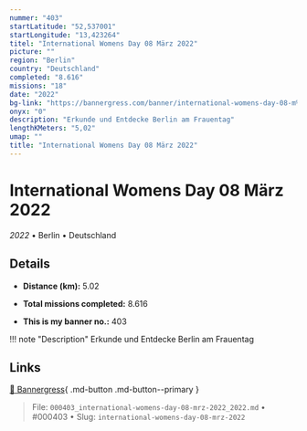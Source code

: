 ```yaml
---
nummer: "403"
startLatitude: "52,537001"
startLongitude: "13,423264"
titel: "International Womens Day 08 März 2022"
picture: ""
region: "Berlin"
country: "Deutschland"
completed: "8.616"
missions: "18"
date: "2022"
bg-link: "https://bannergress.com/banner/international-womens-day-08-m%C3%A4rz-2022-cd3c"
onyx: "0"
description: "Erkunde und Entdecke Berlin am Frauentag"
lengthKMeters: "5,02"
umap: ""
title: "International Womens Day 08 März 2022"
---
```

# International Womens Day 08 März 2022

*2022* • Berlin • Deutschland



## Details
- **Distance (km):** 5.02

- **Total missions completed:** 8.616
- **This is my banner no.:** 403


!!! note "Description"
    Erkunde und Entdecke Berlin am Frauentag



## Links
[🔗 Bannergress](https://bannergress.com/banner/international-womens-day-08-m%C3%A4rz-2022-cd3c){ .md-button .md-button--primary }



> File: `000403_international-womens-day-08-mrz-2022_2022.md` • #000403 • Slug: `international-womens-day-08-mrz-2022`
